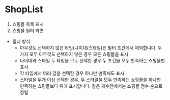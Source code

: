 # ShopList

 1. 쇼핑몰 목록 표시
 2. 쇼핑몰 필터 화면
    
* 필터 방식
    * 아무것도 선택하지 않은 타입(나이대/스타일)은 필터 조건에서 제외합니다. 두가지 모두 아무것도 선택하지 않은 경우 모든 쇼핑몰을 표시
    * 나이대와 스타일 두 타입을 모두 선택한 경우 두 조건을 모두 만족하는 쇼핑몰만 표시
    * 각 타입에서 여러 값을 선택한 경우 하나만 만족해도 표시
    * 스타일을 두개 이상 선택한 경우, 두 스타일을 모두 만족하는 쇼핑몰을 하나만 만족하는 쇼핑몰보다 위에 표시합니다. 같은 개수안에서는 쇼핑몰 점수 순으로 정렬
